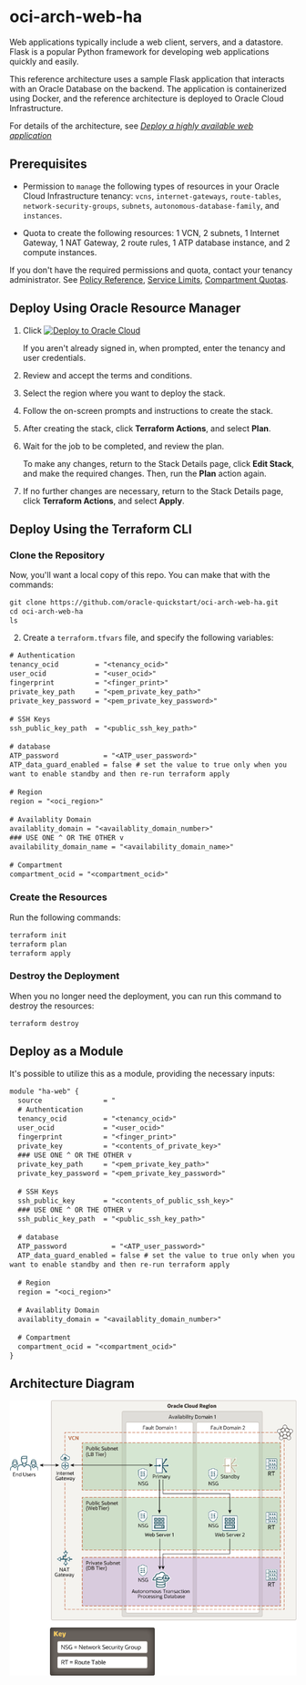 # oci-arch-web-ha

Web applications typically include a web client, servers, and a datastore. Flask is a popular Python framework for developing web applications quickly and easily.

This reference architecture uses a sample Flask application that interacts with an Oracle Database on the backend. The application is containerized using Docker, and the reference architecture is deployed to Oracle Cloud Infrastructure.

For details of the architecture, see [_Deploy a highly available web application_](https://docs.oracle.com/en/solutions/ha-web-app/index.html)

## Prerequisites

- Permission to `manage` the following types of resources in your Oracle Cloud Infrastructure tenancy: `vcns`, `internet-gateways`, `route-tables`, `network-security-groups`, `subnets`, `autonomous-database-family`, and `instances`.

- Quota to create the following resources: 1 VCN, 2 subnets, 1 Internet Gateway, 1 NAT Gateway, 2 route rules, 1 ATP database instance, and 2 compute instances.

If you don't have the required permissions and quota, contact your tenancy administrator. See [Policy Reference](https://docs.cloud.oracle.com/en-us/iaas/Content/Identity/Reference/policyreference.htm), [Service Limits](https://docs.cloud.oracle.com/en-us/iaas/Content/General/Concepts/servicelimits.htm), [Compartment Quotas](https://docs.cloud.oracle.com/iaas/Content/General/Concepts/resourcequotas.htm).

## Deploy Using Oracle Resource Manager

1. Click [![Deploy to Oracle Cloud](https://oci-resourcemanager-plugin.plugins.oci.oraclecloud.com/latest/deploy-to-oracle-cloud.svg)](https://cloud.oracle.com/resourcemanager/stacks/create?region=home&zipUrl=https://github.com/oracle-quickstart/oci-arch-web-ha/releases/latest/download/oci-arch-web-ha-stack-latest.zip)

    If you aren't already signed in, when prompted, enter the tenancy and user credentials.

2. Review and accept the terms and conditions.

3. Select the region where you want to deploy the stack.

4. Follow the on-screen prompts and instructions to create the stack.

5. After creating the stack, click **Terraform Actions**, and select **Plan**.

6. Wait for the job to be completed, and review the plan.

    To make any changes, return to the Stack Details page, click **Edit Stack**, and make the required changes. Then, run the **Plan** action again.

7. If no further changes are necessary, return to the Stack Details page, click **Terraform Actions**, and select **Apply**. 

## Deploy Using the Terraform CLI

### Clone the Repository
Now, you'll want a local copy of this repo. You can make that with the commands:

    git clone https://github.com/oracle-quickstart/oci-arch-web-ha.git
    cd oci-arch-web-ha
    ls

2. Create a `terraform.tfvars` file, and specify the following variables:

```
# Authentication
tenancy_ocid         = "<tenancy_ocid>"
user_ocid            = "<user_ocid>"
fingerprint          = "<finger_print>"
private_key_path     = "<pem_private_key_path>"
private_key_password = "<pem_private_key_password>"

# SSH Keys
ssh_public_key_path  = "<public_ssh_key_path>"

# database
ATP_password           = "<ATP_user_password>"
ATP_data_guard_enabled = false # set the value to true only when you want to enable standby and then re-run terraform apply

# Region
region = "<oci_region>"

# Availablity Domain 
availablity_domain = "<availablity_domain_number>"
### USE ONE ^ OR THE OTHER v
availability_domain_name = "<availability_domain_name>"

# Compartment
compartment_ocid = "<compartment_ocid>"
```

### Create the Resources
Run the following commands:

    terraform init
    terraform plan
    terraform apply

### Destroy the Deployment
When you no longer need the deployment, you can run this command to destroy the resources:

    terraform destroy

## Deploy as a Module
It's possible to utilize this as a module, providing the necessary inputs:

```
module "ha-web" {
  source               = "
  # Authentication
  tenancy_ocid         = "<tenancy_ocid>"
  user_ocid            = "<user_ocid>"
  fingerprint          = "<finger_print>"
  private_key          = "<contents_of_private_key>"
  ### USE ONE ^ OR THE OTHER v
  private_key_path     = "<pem_private_key_path>"
  private_key_password = "<pem_private_key_password>"

  # SSH Keys
  ssh_public_key       = "<contents_of_public_ssh_key>"
  ### USE ONE ^ OR THE OTHER v
  ssh_public_key_path  = "<public_ssh_key_path>"

  # database
  ATP_password           = "<ATP_user_password>"
  ATP_data_guard_enabled = false # set the value to true only when you want to enable standby and then re-run terraform apply

  # Region
  region = "<oci_region>"

  # Availablity Domain 
  availablity_domain = "<availablity_domain_number>"

  # Compartment
  compartment_ocid = "<compartment_ocid>"
}
```

## Architecture Diagram

![](./images/web-app-diagram.png)
